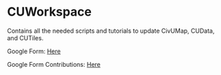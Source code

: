 # CUWorkspace
Contains all the needed scripts and tutorials to update CivUMap, CUData, and CUTiles.

Google Form: [Here](https://forms.gle/4TrfWZpsNWqDgGKA8)

Google Form Contributions: [Here](https://drive.google.com/drive/folders/0BwaRChBgZOJmfmJkUWV3NkYtRWtIZEpiNVlURDNKN2hhZU5zeGtEMEdiSzVDUzh5ZkM3RkU?usp=sharing)
